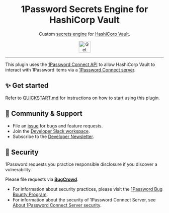 <img alt="" role="img" src="https://github.com/1Password/connect/assets/46452606/0f7cf2a8-a290-41fc-b78d-3dfb1017f9be"/>

<div align="center">
  <h1>1Password Secrets Engine for HashiCorp Vault</h1>
  <p>Custom <a href="https://developer.hashicorp.com/vault/docs/secrets">secrets engine</a> for <a href="https://www.github.com/hashicorp/vault" >HashiCorp Vault</a>.</p>
  <a href="QUICKSTART.md">
    <img alt="Get started" src="https://user-images.githubusercontent.com/45081667/226940040-16d3684b-60f4-4d95-adb2-5757a8f1bc15.png" height="37"/>
  </a>
</div>

---

This plugin uses the [1Password Connect API](https://developer.1password.com/docs/connect/connect-api-reference/) to allow HashiCorp Vault to interact with 1Password items via a [1Password Connect server](https://developer.1password.com/docs/connect).

## ✨ Get started

Refer to [QUICKSTART.md](/QUICKSTART.md) for instructions on how to start using this plugin.

## 💙 Community & Support

- File an [issue](https://github.com/1Password/vault-plugin-secrets-onepassword/issues) for bugs and feature requests.
- Join the [Developer Slack workspace](https://join.slack.com/t/1password-devs/shared_invite/zt-1halo11ps-6o9pEv96xZ3LtX_VE0fJQA).
- Subscribe to the [Developer Newsletter](https://1password.com/dev-subscribe/).

## 🔐 Security

1Password requests you practice responsible disclosure if you discover a vulnerability.

Please file requests via [**BugCrowd**](https://bugcrowd.com/agilebits).

- For information about security practices, please visit the [1Password Bug Bounty Program](https://bugcrowd.com/agilebits).
- For information about the security of 1Password Connect Server, see [About 1Password Connect Server security](https://developer.1password.com/docs/connect/connect-security/).
